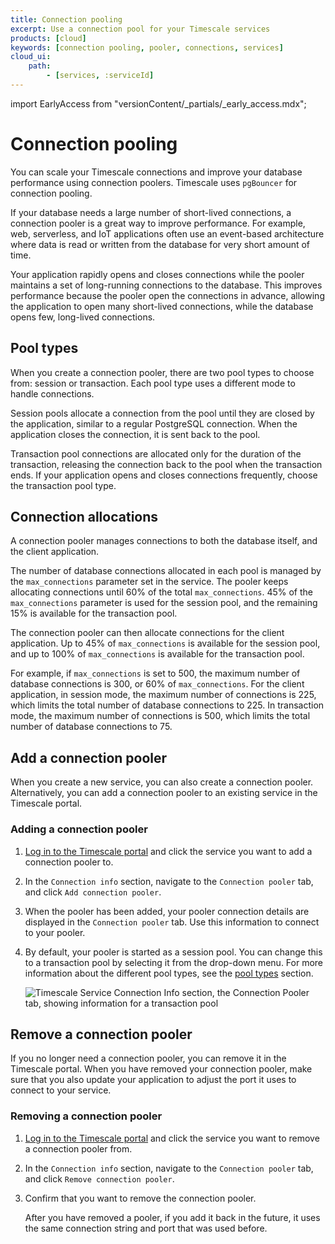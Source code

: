 ```yaml
---
title: Connection pooling
excerpt: Use a connection pool for your Timescale services
products: [cloud]
keywords: [connection pooling, pooler, connections, services]
cloud_ui:
    path:
        - [services, :serviceId]
---
```


import EarlyAccess from "versionContent/_partials/_early_access.mdx";

# Connection pooling

You can scale your Timescale connections and improve your database performance
using connection poolers. Timescale uses `pgBouncer` for connection pooling.

If your database needs a large number of short-lived connections, a connection
pooler is a great way to improve performance. For example, web, serverless, and
IoT applications often use an event-based architecture where data is read or
written from the database for very short amount of time.

<EarlyAccess />

Your application rapidly opens and closes connections while the pooler
maintains a set of long-running connections to the database. This improves
performance because the pooler open the connections in advance,  allowing the
application to open many short-lived connections, while the database opens few,
long-lived connections.

## Pool types

When you create a connection pooler, there are two pool types to choose from:
session or transaction. Each pool type uses a different mode to handle
connections.

Session pools allocate a connection from the pool until they are closed by the
application, similar to a regular PostgreSQL connection. When the application
closes the connection, it is sent back to the pool.

Transaction pool connections are allocated only for the duration of the
transaction, releasing the connection back to the pool when the transaction
ends. If your application opens and closes connections frequently, choose the
transaction pool type.

## Connection allocations

A connection pooler manages connections to both the database itself, and the
client application.

The number of database connections allocated in each pool is managed by the
`max_connections` parameter set in the service. The pooler keeps allocating
connections until 60% of the total `max_connections`. 45% of the
`max_connections` parameter is used for the session pool, and the remaining 15%
is available for the transaction pool.

The connection pooler can then allocate connections for the client application.
Up to 45% of `max_connections` is available for the session pool, and up to 100%
of `max_connections` is available for the transaction pool.

For example, if `max_connections` is set to 500, the maximum number of database
connections is 300, or 60% of `max_connections`. For the client application, in
session mode, the maximum number of connections is 225, which limits the total
number of database connections to 225. In transaction mode, the maximum number
of connections is 500, which limits the total number of database connections to
75.

## Add a connection pooler

When you create a new service, you can also create a connection
pooler. Alternatively, you can add a connection pooler to an existing service in
the Timescale portal.

<Procedure>

### Adding a connection pooler

1.  [Log in to the Timescale portal][cloud-login] and click the service
    you want to add a connection pooler to.
1.  In the `Connection info` section, navigate to the `Connection pooler` tab,
    and click `Add connection pooler`.
1.  When the pooler has been added, your pooler connection details are displayed
    in the `Connection pooler` tab. Use this information to connect to your
    pooler.
1.  By default, your pooler is started as a session pool. You can change this to
    a transaction pool by selecting it from the drop-down menu. For more
    information about the different pool types, see the
    [pool types][about-connection-pooling-types] section.

    <img class="main-content__illustration"
    src="https://assets.timescale.com/docs/images/connection_pooler.webp"
    width={1375} height={944}
    alt="Timescale Service Connection Info section, the Connection Pooler tab, showing information for a transaction pool" />

</Procedure>

## Remove a connection pooler

If you no longer need a connection pooler, you can remove it in the Timescale
portal. When you have removed your connection pooler, make sure that you also
update your application to adjust the port it uses to connect to your service.

<Procedure>

### Removing a connection pooler

1.  [Log in to the Timescale portal][cloud-login] and click the service
    you want to remove a connection pooler from.
1.  In the `Connection info` section, navigate to the `Connection pooler` tab,
    and click `Remove connection pooler`.
1.  Confirm that you want to remove the connection pooler.

    <Highlight type="note">
    After you have removed a pooler, if you add it back in the future, it uses the
    same connection string and port that was used before.
    </Highlight>

</Procedure>

[cloud-login]: https://console.cloud.timescale.com
[about-connection-pooling-types]: /use-timescale/:currentVersion:/services/connection-pooling#pool-types
